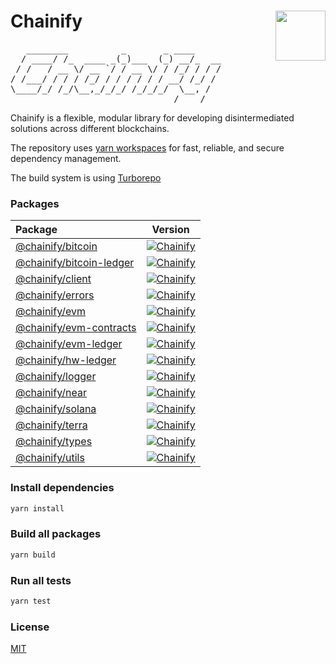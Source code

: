 # Chainify <img align="right" src="https://raw.githubusercontent.com/liquality/chainabstractionlayer/master/liquality-logo.png" height="80px" />

<pre>
   ________          _       _ ____     
  / ____/ /_  ____ _(_)___  (_) __/_  __
 / /   / __ \/ __ `/ / __ \/ / /_/ / / /
/ /___/ / / / /_/ / / / / / / __/ /_/ / 
\____/_/ /_/\__,_/_/_/ /_/_/_/  \__, /  
                               /____/   
</pre>
                               
Chainify is a flexible, modular library for developing disintermediated solutions across different blockchains.

The repository uses [yarn workspaces](https://yarnpkg.com/features/workspaces) for fast, reliable, and secure dependency management.

The build system is using [Turborepo](https://turborepo.org/)

### Packages
| Package                                               |                                                                    Version                                                                   |
| :---------------------------------------------------- | :------------------------------------------------------------------------------------------------------------------------------------------: |
| [@chainify/bitcoin](./packages/bitcoin)               |        [![Chainify](https://img.shields.io/npm/v/@chainify/bitcoin?style=for-the-badge)](https://npmjs.com/package/@chainify/bitcoin)        |
| [@chainify/bitcoin-ledger](./packages/bitcoin-ledger) | [![Chainify](https://img.shields.io/npm/v/@chainify/bitcoin-ledger?style=for-the-badge)](https://npmjs.com/package/@chainify/bitcoin-ledger) |
| [@chainify/client](./packages/client)                 |         [![Chainify](https://img.shields.io/npm/v/@chainify/client?style=for-the-badge)](https://npmjs.com/package/@chainify/client)         |
| [@chainify/errors](./packages/errors)                 |         [![Chainify](https://img.shields.io/npm/v/@chainify/errors?style=for-the-badge)](https://npmjs.com/package/@chainify/errors)         |
| [@chainify/evm](./packages/evm)                       |            [![Chainify](https://img.shields.io/npm/v/@chainify/evm?style=for-the-badge)](https://npmjs.com/package/@chainify/evm)            |
| [@chainify/evm-contracts](./packages/evm-contracts)   |  [![Chainify](https://img.shields.io/npm/v/@chainify/evm-contracts?style=for-the-badge)](https://npmjs.com/package/@chainify/evm-contracts)  |
| [@chainify/evm-ledger](./packages/evm-ledger)         |     [![Chainify](https://img.shields.io/npm/v/@chainify/evm-ledger?style=for-the-badge)](https://npmjs.com/package/@chainify/evm-ledger)     |
| [@chainify/hw-ledger](./packages/hw-ledger)           |      [![Chainify](https://img.shields.io/npm/v/@chainify/hw-ledger?style=for-the-badge)](https://npmjs.com/package/@chainify/hw-ledger)      |
| [@chainify/logger](./packages/logger)                 |         [![Chainify](https://img.shields.io/npm/v/@chainify/logger?style=for-the-badge)](https://npmjs.com/package/@chainify/logger)         |
| [@chainify/near](./packages/near)                     |           [![Chainify](https://img.shields.io/npm/v/@chainify/near?style=for-the-badge)](https://npmjs.com/package/@chainify/near)           |
| [@chainify/solana](./packages/solana)                 |         [![Chainify](https://img.shields.io/npm/v/@chainify/solana?style=for-the-badge)](https://npmjs.com/package/@chainify/solana)         |
| [@chainify/terra](./packages/terra)                   |          [![Chainify](https://img.shields.io/npm/v/@chainify/terra?style=for-the-badge)](https://npmjs.com/package/@chainify/terra)          |
| [@chainify/types](./packages/types)                   |          [![Chainify](https://img.shields.io/npm/v/@chainify/types?style=for-the-badge)](https://npmjs.com/package/@chainify/types)          |
| [@chainify/utils](./packages/utils)                   |          [![Chainify](https://img.shields.io/npm/v/@chainify/utils?style=for-the-badge)](https://npmjs.com/package/@chainify/utils)          |

### Install dependencies
```bash
yarn install
```

### Build all packages
```bash
yarn build
```

### Run all tests
```bash 
yarn test
```

### License
[MIT](./LICENSE.md)
